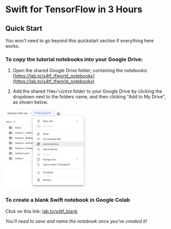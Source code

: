 # Swift for TensorFlow in 3 Hours

## Quick Start

You won't need to go beyond this quickstart section if everything here works.

### To copy the tutorial notebooks into your Google Drive:

1. Open the shared Google Drive folder, containing the notebooks: [https://lab.to/s4tf_tfworld_notebooks](https://lab.to/s4tf_tfworld_notebooks)

2. Add the shared `TFWorld2019` folder to _your_ Google Drive by clicking the dropdown next to the folders name, and then clicking "Add to My Drive", as shown below.

<img src="presentation_images/add-to-drive.png" width=50% />

### To create a blank Swift notebook in Google Colab

Click on this link: [lab.to/s4tf_blank](http://lab.to/s4tf_blank)

_You'll need to save and name the notebook once you've created it!_